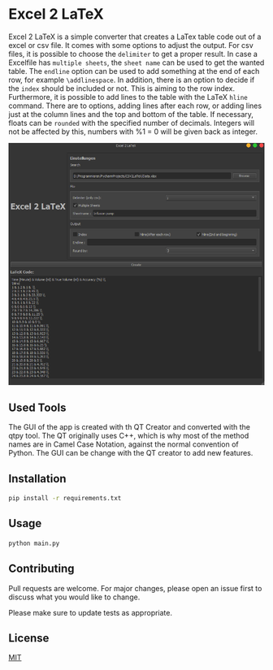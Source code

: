 # Excel 2 LaTeX

Excel 2 LaTeX is a simple converter that creates a LaTex table code out of a excel or csv file. It comes with some options
to adjust the output. For csv files, it is possible to choose the `delimiter` to get a proper result. In case a Excelfile
has `multiple sheets`, the `sheet name` can be used to get the wanted table.  The `endline` option can be used to add something at the end of each row, for example `\addlinespace`.
In addition, there is an option to decide if the `index` should be included or not. This is aiming to the row index.
Furthermore, it is possible to add lines to the table with the LaTeX `hline` command. There are to options, adding lines after each row, or adding lines just at the column lines and the 
top and bottom of the table. If necessary, floats can be `rounded` with the specified number of decimals. Integers will not be
affected by this, numbers with %1 = 0 will be given back as integer.

![img.png](img.png)
## Used Tools

The GUI of the app is created with th QT Creator and converted with the qtpy tool. The QT originally uses C++, which is why
most of the method names are in Camel Case Notation, against the normal convention of Python.
The GUI can be change with the QT creator to add new features.

## Installation



```bash
pip install -r requirements.txt
```

## Usage

```python
python main.py
```
## Contributing
Pull requests are welcome. For major changes, please open an issue first to discuss what you would like to change.

Please make sure to update tests as appropriate.

## License
[MIT](https://choosealicense.com/licenses/mit/)